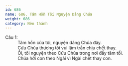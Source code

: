 ```yaml
---
id: 686
name: 686. Tâm Hồn Tôi Nguyện Dâng Chúa
weight: 686
category: Nên thánh
---
```

<dl><dt>Câu 1:</dt><dd data-verse="1">Tâm hồn của tôi, nguyện dâng Chúa đây. <br/>Cứu Chúa thương tôi vui lâm trần chịu chết thay. <br/>Ôi, tôi nguyện theo Cứu Chúa trong nơi đầy tăm tối. <br/>Chúa hỡi con theo Ngài vì Ngài chết thay con. </dd></dl>
